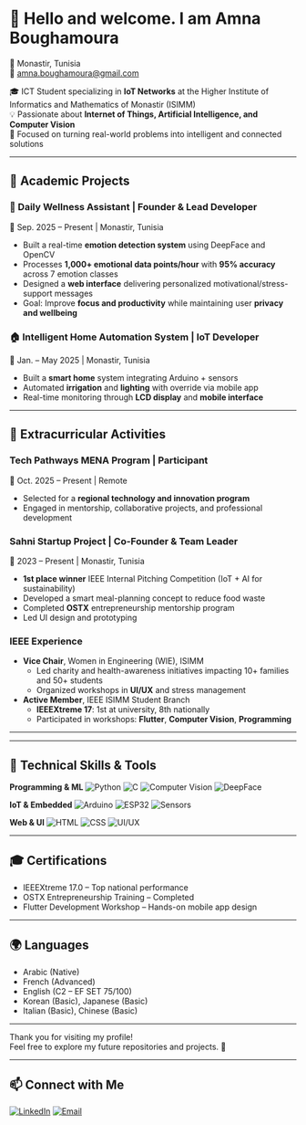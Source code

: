 # 👋 Hello and welcome. I am **Amna Boughamoura**

📍 Monastir, Tunisia  
📧 amna.boughamoura@gmail.com  

🎓 ICT Student specializing in **IoT Networks** at the Higher Institute of Informatics and Mathematics of Monastir (ISIMM)  
💡 Passionate about **Internet of Things, Artificial Intelligence, and Computer Vision**  
🔎 Focused on turning real-world problems into intelligent and connected solutions

---

## 🚀 Academic Projects

### 🧠 Daily Wellness Assistant | Founder & Lead Developer
📅 Sep. 2025 – Present | Monastir, Tunisia  

- Built a real-time **emotion detection system** using DeepFace and OpenCV  
- Processes **1,000+ emotional data points/hour** with **95% accuracy** across 7 emotion classes  
- Designed a **web interface** delivering personalized motivational/stress-support messages  
- Goal: Improve **focus and productivity** while maintaining user **privacy and wellbeing**

### 🏠 Intelligent Home Automation System | IoT Developer
📅 Jan. – May 2025 | Monastir, Tunisia  

- Built a **smart home** system integrating Arduino + sensors  
- Automated **irrigation** and **lighting** with override via mobile app  
- Real-time monitoring through **LCD display** and **mobile interface**

---

## 🌱 Extracurricular Activities

### Tech Pathways MENA Program | Participant  
📅 Oct. 2025 – Present | Remote  
- Selected for a **regional technology and innovation program**  
- Engaged in mentorship, collaborative projects, and professional development

### Sahni Startup Project | Co-Founder & Team Leader  
📅 2023 – Present | Monastir, Tunisia  
- **1st place winner** IEEE Internal Pitching Competition (IoT + AI for sustainability)  
- Developed a smart meal-planning concept to reduce food waste  
- Completed **OSTX** entrepreneurship mentorship program  
- Led UI design and prototyping

### IEEE Experience  
- **Vice Chair**, Women in Engineering (WIE), ISIMM  
  - Led charity and health-awareness initiatives impacting 10+ families and 50+ students  
  - Organized workshops in **UI/UX** and stress management  
- **Active Member**, IEEE ISIMM Student Branch  
  - **IEEEXtreme 17**: 1st at university, 8th nationally  
  - Participated in workshops: **Flutter**, **Computer Vision**, **Programming**

---

---

## 🧰 Technical Skills & Tools

**Programming & ML**
![Python](https://img.shields.io/badge/Python-3776AB?style=flat&logo=python&logoColor=white)
![C](https://img.shields.io/badge/C-00599C?style=flat&logo=c&logoColor=white)
![Computer Vision](https://img.shields.io/badge/ComputerVision-FF6F00?style=flat)
![DeepFace](https://img.shields.io/badge/DeepFace-AI-success?style=flat)

**IoT & Embedded**
![Arduino](https://img.shields.io/badge/Arduino-00979D?style=flat&logo=arduino&logoColor=white)
![ESP32](https://img.shields.io/badge/ESP32-black?style=flat&logo=espressif&logoColor=white)
![Sensors](https://img.shields.io/badge/Sensors-IoT-green?style=flat)

**Web & UI**
![HTML](https://img.shields.io/badge/HTML-E34F26?style=flat&logo=html5&logoColor=white)
![CSS](https://img.shields.io/badge/CSS-1572B6?style=flat&logo=css3&logoColor=white)
![UI/UX](https://img.shields.io/badge/UI%2FUX-Design-pink?style=flat)

---

## 🎓 Certifications
- IEEEXtreme 17.0 – Top national performance  
- OSTX Entrepreneurship Training – Completed  
- Flutter Development Workshop – Hands-on mobile app design

---

## 🌍 Languages
- Arabic (Native)  
- French (Advanced)  
- English (C2 – EF SET 75/100)  
- Korean (Basic), Japanese (Basic)  
- Italian (Basic), Chinese (Basic)

---

Thank you for visiting my profile!  
Feel free to explore my future repositories and projects. 🚀


---

## 📫 Connect with Me

[![LinkedIn](https://img.shields.io/badge/LinkedIn-0A66C2?style=flat&logo=linkedin&logoColor=white)]([https://www.linkedin.com/](https://www.linkedin.com/in/amna-boughamoura-b947b024b/))
[![Email](https://img.shields.io/badge/Email-amna.boughamoura%40gmail.com-red?style=flat&logo=gmail&logoColor=white)](mailto:amna.boughamoura@gmail.com)

